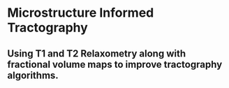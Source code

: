 # Microstructure Informed Tractography

## Using T1 and T2 Relaxometry along with fractional volume maps to improve tractography algorithms.